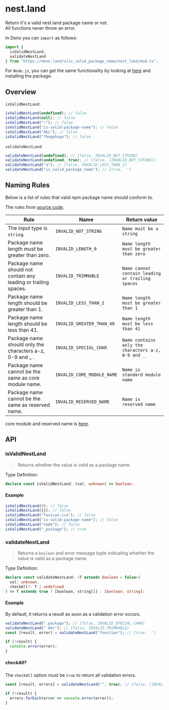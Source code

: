 # nest.land

Return it's a valid nest.land package name or not.  
All functions never throw an error.

In Deno you can `import` as follows:

```ts
import {
  isValidNestLand,
  validateNestLand
} from "https://deno.land/x/is_valid_package_name/nest_land/mod.ts";
```

For `Node.js`, you can get the same functionality by looking at [here](../README.md) and installing the package.

## Overview

`isValidNestLand`:

```ts
isValidNestLand(undefined); // false
isValidNestLand(null); // false
isValidNestLand("~"); // false
isValidNestLand("is-valid-package-name"); // false
isValidNestLand("Abc"); // false
isValidNestLand("?hogehoge"); // false
```

`validateNestLand`:

```ts
validateNestLand(undefined); // [false, INVALID_NOT_STRING]
validateNestLand(undefined, true); // [false, [INVALID_NOT_STRING]]
validateNestLand("a"); // [false, INVALID_LESS_THAN_2]
validateNestLand("is_valid_package_name"); // [true, '']
```

## Naming Rules

Below is a list of rules that valid npm package name should conform to.

The rules from [source code](https://github.com/nestdotland/x/blob/master/src/routes/package.ts#L94).

| Rule                                                            | Name                       | Return value                                       |
| --------------------------------------------------------------- | -------------------------- | -------------------------------------------------- |
| The input type is `string`.                                     | `INVALID_NOT_STRING`       | `Name must be a string`                            |
| Package name length must be greater than zero.                  | `INVALID_LENGTH_0`         | `Name length must be greater than zero`            |
| Package name should not contain any leading or trailing spaces. | `INVALID_TRIMMABLE`        | `Name cannot contain leading or trailing spaces`   |
| Package name length should be greater than 1.                   | `INVALID_LESS_THAN_2`      | `Name length must be greater than 1`               |
| Package name length should be less than 41.                     | `INVALID_GREATER_THAN_40`  | `Name length must be less than 41`                 |
| Package name should only the characters a-z, 0-9 and \_ .       | `INVALID_SPECIAL_CHAR`     | `Name contains only the characters a-z, 0-9 and _` |
| Package name cannot be the same as core module name.            | `INVALID_CORE_MODULE_NAME` | `Name is standard module name`                     |
| Package name cannot be the same as reserved name.               | `INVALID_RESERVED_NAME`    | `Name is reserved name`                            |

core module and reserved name is [here](./_constants.ts#L7).

## API

### isValidNestLand

> Returns whether the value is valid as a package name.

Type Definition:

```ts
declare const isValidNestLand: (val: unknown) => boolean;
```

#### Example

```ts
isValidNestLand(0); // false
isValidNestLand({}); // false
isValidNestLand("favicon.ico"); // false
isValidNestLand("is-valid-package-name"); // false
isValidNestLand("node"); // false
isValidNestLand("_package"); // true
```

### validateNestLand

> Returns a `boolean` and error message tuple indicating whether the value is valid as a package name.

Type Definition:

```ts
declare const validateNestLand: <T extends boolean = false>(
  val: unknown,
  checkAll?: T | undefined
) => T extends true ? [boolean, string[]] : [boolean, string];
```

#### Example

By default, it returns a result as soon as a validation error occurs.

```ts
validateNestLand(".package"); // [false, INVALID_SPECIAL_CHAR]
validateNestLand(" Abc"); // [false, INVALID_TRIMMABLE]
const [result, error] = validateNestLand("fonction"); // [true, '']

if (!result) {
  console.error(error);
}
```

##### checkAll?

The `checkAll` option must be `true` to return all validation errors.

```ts
const [result, errors] = validateNestLand("", true); // [false, [INVALID_LENGTH_0, INVALID_LESS_THAN_2, INVALID_SPECIAL_CHAR]]

if (!result) {
  errors.forEach(error => console.error(error));
}
```
